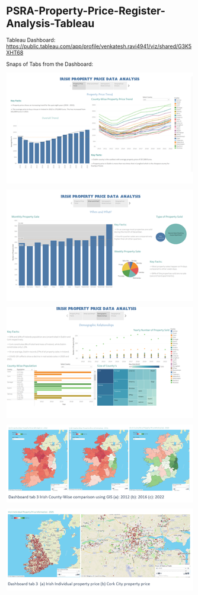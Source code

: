 # PSRA-Property-Price-Register-Analysis-Tableau

Tableau Dashboard:
https://public.tableau.com/app/profile/venkatesh.ravi4941/viz/shared/G3K5XHT68


Snaps of Tabs from the Dashboard:

![](Images/Image1.png)

![](Images/Image2.png)

![](Images/Image3.png)

![](Images/Image4.png)

![](Images/Image5.png)

